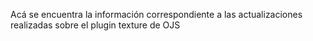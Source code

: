 Acá se encuentra la información correspondiente a las actualizaciones realizadas sobre el plugin texture de OJS 